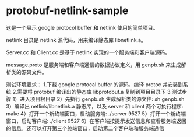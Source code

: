 # protobuf-netlink-sample

这是一个展示 google protocol buffer 和 netlink 使用的简单项目。

netlink 目录是 netlink 源代码，用来编译静态库 libnetlink.a。

Server.cc 和 Client.cc 是基于 netlink 实现的一个服务端和客户端源码。

message.proto 是服务端和客户端通信的数据协议定义，用 genpb.sh 来生成解析类的源码文件。

测试环境要求：
1.下载 google protocal buffer 的源码，编译 protoc 并安装到系统
2.需要将 protobuf 编译出的静态库 libprotobuf.a 复制到项目目录下
3.测试步骤
1）进入项目根目录
2）先执行 genpb.sh 生成解析类的源文件: sh genpb.sh
3）编译出 netlink/libnetlink.a 静态库，以及 server 和 client 两个可执行程序: make
4）打开一个新终端窗口，启动服务端: ./server 9527
5）打开一个新终端窗口，启动客户端: ./client 9527
6）在客户端按提示发送信息和查看服务端返回的信息。还可以打开第三个终端窗口，启动第二个客户端和服务端通信